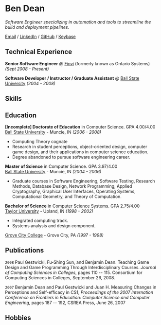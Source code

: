# Ben Dean
_Software Engineer specializing in automation and tools to streamline the build and deployment pipelines._

[Email] / [LinkedIn] / [GitHub] / [Keybase]

## Technical Experience

**Senior Software Engineer** @ [Finvi] (formerly known as Ontario Systems) _(Sept 2008 - Present)_


**Software Developer / Instructor / Graduate Assistant** @ [Ball State University] _(2004 - 2008)_

## Skills


## Education

**[Incomplete] Doctorate of Education** in Computer Science. GPA 4.00/4.00<br>
[Ball State University] - Muncie, IN _(2006 - 2008)_

- Computing Theory cognate
- Research in student perceptions, object-oriented design, computer game design, and their
  applications in computer science education.
- Degree abandoned to pursue software engineering career.

**Master of Science** in Computer Science. GPA 3.97/4.00<br>
[Ball State University] - Muncie, IN _(2004 - 2006)_

- Graduate courses in Software Engineering, Software Testing, Research Methods, Database Design,
  Network Programming, Applied Cryptography, Graphical User Interfaces, Operating Systems,
  Computational Geometry, and Theory of Computation.

**Bachelor of Science** in Computer Science Systems. GPA 2.75/4.00<br>
[Taylor University] - Upland, IN _(1998 - 2002)_

- Integrated computing track.
- Systems analysis and design component.

[Grove City College] - Grove City, PA _(1997 - 1998)_

## Publications

`2008`
Paul Gestwicki, Fu-Shing Sun, and Benjamin Dean.
Teaching Game Design and Game Programming Through Interdisciplinary Courses.
_Journal of Computing Sciences in Colleges_,
pages 110 -- 115.
Consortium for Computing Sciences in Colleges, September 26, 2008.

`2007`
Benjamin Dean and Paul Gestwicki and Juan H.
Measuring Changes in Perceptions and Self-efficacy in CS1,
_Proceedings of the 2007 Internation Conference on Frontiers in Education: Computer Science and Computer Engineering_,
pages 187 -- 192,
CSREA Press, June 26, 2007

## Hobbies


[Email]: mailto:benthedean@gmail.com
[LinkedIn]: https://linkedin.com/in/ben-dean-511346217
[GitHub]: https://github.com/b-dean
[Keybase]: https://keybase.io/b_dean
[Finvi]: https://finvi.com
[Ball State University]: https://bsu.edu
[Taylor University]: https://tayloru.edu
[Grove City College]: https://gcc.edu
